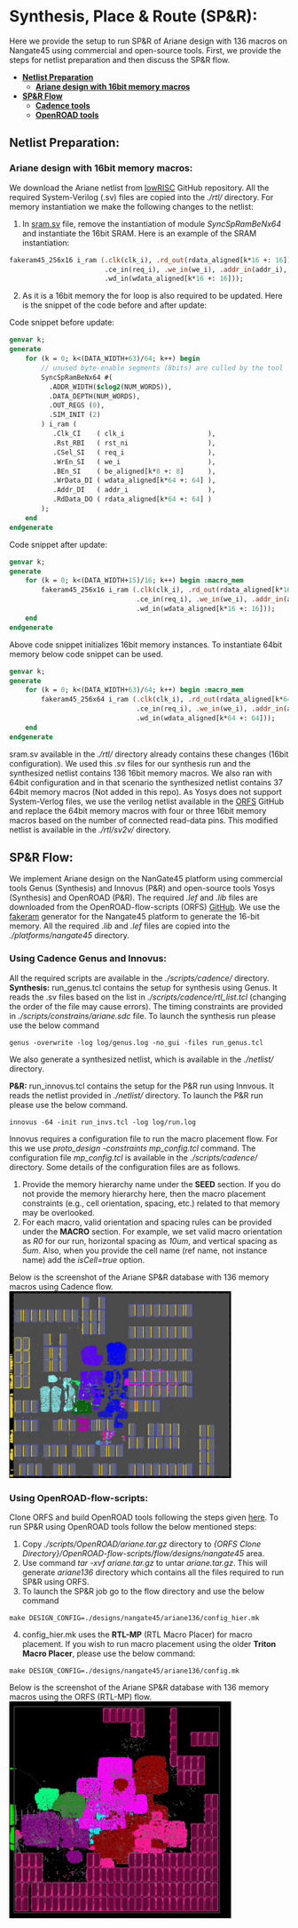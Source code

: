 # **Synthesis, Place \& Route (SP\&R):**
Here we provide the setup to run SP&R of Ariane design with 136 macros on Nangate45 using commercial and open-source tools. First, we provide the steps for netlist preparation and then discuss the SP&R flow.
  - [**Netlist Preparation**](#netlist-preparation)
    - [**Ariane design with 16bit memory macros**](#ariane-design-with-16bit-memory-macros)
  - [**SP\&R Flow**](#spr-flow)
    - [**Cadence tools**](#using-cadence-genus-and-innovus)
    - [**OpenROAD tools**](#using-openroad-flow-scripts)

## **Netlist Preparation:**

### **Ariane design with 16bit memory macros:**
We download the Ariane netlist from [lowRISC](https://github.com/lowRISC/ariane) GitHub repository. All the required System-Verilog (.sv) files are copied into the *./rtl/* directory. For memory instantiation we make the following changes to the netlist: 
1. In [sram.sv](https://github.com/lowRISC/ariane/blob/master/src/util/sram.sv) file, remove the instantiation of module *SyncSpRamBeNx64* and instantiate the 16bit SRAM. Here is an example of the SRAM instantiation: 
```SystemVerilog
fakeram45_256x16 i_ram (.clk(clk_i), .rd_out(rdata_aligned[k*16 +: 16]),
                        .ce_in(req_i), .we_in(we_i), .addr_in(addr_i),
                        .wd_in(wdata_aligned[k*16 +: 16]));
```
2. As it is a 16bit memory the for loop is also required to be updated. Here is the snippet of the code before and after update:  

Code snippet before update:
```SystemVerilog
genvar k;
generate
    for (k = 0; k<(DATA_WIDTH+63)/64; k++) begin
        // unused byte-enable segments (8bits) are culled by the tool
        SyncSpRamBeNx64 #(
          .ADDR_WIDTH($clog2(NUM_WORDS)),
          .DATA_DEPTH(NUM_WORDS),
          .OUT_REGS (0),
          .SIM_INIT (2)
        ) i_ram (
           .Clk_CI    ( clk_i                     ),
           .Rst_RBI   ( rst_ni                    ),
           .CSel_SI   ( req_i                     ),
           .WrEn_SI   ( we_i                      ),
           .BEn_SI    ( be_aligned[k*8 +: 8]      ),  
           .WrData_DI ( wdata_aligned[k*64 +: 64] ),
           .Addr_DI   ( addr_i                    ),
           .RdData_DO ( rdata_aligned[k*64 +: 64] )
        );
    end 
endgenerate
```
Code snippet after update:
```SystemVerilog
genvar k;
generate
    for (k = 0; k<(DATA_WIDTH+15)/16; k++) begin :macro_mem
        fakeram45_256x16 i_ram (.clk(clk_i), .rd_out(rdata_aligned[k*16 +: 16]), 
                                .ce_in(req_i), .we_in(we_i), .addr_in(addr_i), 
                                .wd_in(wdata_aligned[k*16 +: 16]));
    end
endgenerate
```
Above code snippet initializes 16bit memory instances. To instantiate 64bit memory below code snippet can be used.
```SystemVerilog
genvar k;
generate
    for (k = 0; k<(DATA_WIDTH+63)/64; k++) begin :macro_mem
        fakeram45_256x64 i_ram (.clk(clk_i), .rd_out(rdata_aligned[k*64 +: 64]),
                                .ce_in(req_i), .we_in(we_i), .addr_in(addr_i),
                                .wd_in(wdata_aligned[k*64 +: 64]));
    end
endgenerate
```
sram.sv available in the *./rtl/* directory already contains these changes (16bit configuration). We used this .sv files for our synthesis run and the synthesized netlist contains 136 16bit memory macros. We also ran with 64bit configuration and in that scenario the synthesized netlist contains 37 64bit memory macros (Not added in this repo). As Yosys does not support System-Verlog files, we use the verilog netlist available in the [ORFS](https://github.com/The-OpenROAD-Project/OpenROAD-flow-scripts/tree/master/flow/designs/src/ariane) GitHub and replace the 64bit memory macros with four or three 16bit memory macros based on the number of connected read-data pins. This modified netlist is available in the *./rtl/sv2v/* directory.

## **SP\&R Flow:**
We implement Ariane design on the NanGate45 platform using commercial tools Genus (Synthesis) and Innovus (P&R) and open-source tools Yosys (Synthesis) and OpenROAD (P&R). The required *.lef* and *.lib* files are downloaded from the OpenROAD-flow-scripts (ORFS) [GitHub](https://github.com/The-OpenROAD-Project/OpenROAD-flow-scripts/tree/master/flow/platforms/nangate45). We use the [fakeram](https://github.com/jjcherry56/bsg_fakeram) generator for the Nangate45 platform to generate the 16-bit memory. All the required *.lib* and *.lef* files are copied into the *./platforms/nangate45* directory.  
  
  
### **Using Cadence Genus and Innovus:**
All the required scripts are available in the *./scripts/cadence/* directory.  
**Synthesis:** run_genus.tcl contains the setup for synthesis using Genus. It reads the .sv files based on the list in *./scripts/cadence/rtl_list.tcl* (changing the order of the file may cause errors). The timing constraints are provided in *./scripts/constrains/ariane.sdc* file. To launch the synthesis run please use the below command
```
genus -overwrite -log log/genus.log -no_gui -files run_genus.tcl
```  
We also generate a synthesized netlist, which is available in the *./netlist/* directory.  
  
**P\&R:** run_innovus.tcl contains the setup for the P&R run using Innvous. It reads the netlist provided in *./netlist/* directory. To launch the P\&R run please use the below command.
```
innovus -64 -init run_invs.tcl -log log/run.log
```  
Innovus requires a configuration file to run the macro placement flow. For this we use *proto_design -constraints mp_config.tcl* command. The configuration file *mp_config.tcl* is available in the *./scripts/cadence/* directory. Some details of the configuration files are as follows.
1. Provide the memory hierarchy name under the **SEED** section. If you do not provide the memory hierarchy here, then the macro placement constraints (e.g., cell orientation, spacing, etc.) related to that memory may be overlooked.
2. For each macro, valid orientation and spacing rules can be provided under the **MACRO** section. For example, we set valid macro orientation as *R0* for our run, horizontal spacing as *10um*, and vertical spacing as *5um*. Also, when you provide the cell name (ref name, not instance name) add the *isCell=true* option.

Below is the screenshot of the Ariane SP\&R database with 136 memory macros using Cadence flow.  
<img src="./screenshots/Ariane136_Innovus_Genus.png" alt="ariane136_cadence" width="400"/>  

### **Using OpenROAD-flow-scripts:**
Clone ORFS and build OpenROAD tools following the steps given [here](https://github.com/The-OpenROAD-Project/OpenROAD-flow-scripts). To run SP&R using OpenROAD tools follow the below mentioned steps:  
1. Copy *./scripts/OpenROAD/ariane.tar.gz* directory to *{ORFS Clone Directory}/OpenROAD-flow-scripts/flow/designs/nangate45* area.
2. Use command *tar -xvf ariane.tar.gz* to untar *ariane.tar.gz*. This will generate *ariane136* directory which contains all the files required to run SP&R using ORFS.
3. To launch the SP&R job go to the flow directory and use the below command
  ```
  make DESIGN_CONFIG=./designs/nangate45/ariane136/config_hier.mk
  ```
4. config_hier.mk uses the **RTL-MP** (RTL Macro Placer) for macro placement. If you wish to run macro placement using the older **Triton Macro Placer**, please use the below command:
  ```
  make DESIGN_CONFIG=./designs/nangate45/ariane136/config.mk
  ```  
  
Below is the screenshot of the Ariane SP\&R database with 136 memory macros using the ORFS (RTL-MP) flow.  
<img src="./screenshots/Ariane136_ORFS_SPNR.png" alt="ariane136_orfs" width="400"/>
